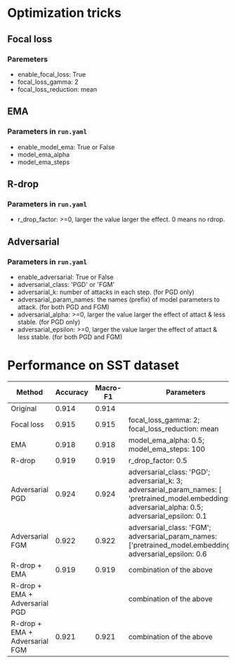 # Optimization tricks

## Focal loss
### Paremeters
- enable_focal_loss: True
- focal_loss_gamma: 2
- focal_loss_reduction: mean
  
## EMA
### Parameters in `run.yaml`
- enable_model_ema: True or False
- model_ema_alpha
- model_ema_steps

## R-drop
### Parameters in `run.yaml`
- r_drop_factor: >=0, larger the value larger the effect. 0 means no rdrop.
  
## Adversarial
### Parameters in `run.yaml`
- enable_adversarial: True or False
- adversarial_class: 'PGD' or 'FGM'
- adversarial_k: number of attacks in each step. (for PGD only)
- adversarial_param_names: the names (prefix) of model parameters to attack. (for both PGD and FGM)
- adversarial_alpha:  >=0, larger the value larger the effect of attact & less stable. (for PGD only)
- adversarial_epsilon: >=0, larger the value larger the effect of attact & less stable. (for both PGD and FGM)

# Performance on SST dataset

| Method          | Accuracy | Macro-F1 | Parameters |
|-----------------|-----------|----------|----------|
| Original        |    0.914       |    0.914      ||
| Focal loss             |      0.915     |   0.915       |    focal_loss_gamma: 2; focal_loss_reduction: mean|
| EMA             |    0.918       |    0.918      |  model_ema_alpha: 0.5; model_ema_steps: 100|
| R-drop          |    0.919       |    0.919      | r_drop_factor: 0.5 |
| Adversarial PGD |    0.924       |    0.924      |  adversarial_class: 'PGD'; adversarial_k: 3; adversarial_param_names: [ 'pretrained_model.embeddings.']; adversarial_alpha: 0.5; adversarial_epsilon: 0.1|
| Adversarial FGM |    0.922       |    0.922      |  adversarial_class: 'FGM'; adversarial_param_names: ['pretrained_model.embeddings.']; adversarial_epsilon: 0.6|
| R-drop + EMA           |     0.919      |   0.919       | combination of the above |
| R-drop + EMA + Adversarial PGD          |           |          |  combination of the above |
| R-drop + EMA + Adversarial FGM          |   0.921        |   0.921       |  combination of the above |